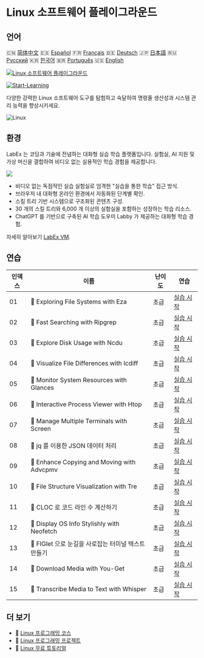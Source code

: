 # Linux 소프트웨어 플레이그라운드

## 언어

🇨🇳 [简体中文](README_zh.md) 🇪🇸 [Español](README_es.md) 🇫🇷 [Français](README_fr.md) 🇩🇪 [Deutsch](README_de.md) 🇯🇵 [日本語](README_ja.md) 🇷🇺 [Русский](README_ru.md) 🇰🇷 [한국어](README_ko.md) 🇧🇷 [Português](README_pt.md) 🇺🇸 [English](README.md) 

[![Linux 소프트웨어 플레이그라운드](https://cover-creator.labex.io/linux-software-playgrounds.png?lang=ko)](https://labex.io/ko/courses/linux-software-playgrounds)

[![Start-Learning](https://img.shields.io/badge/Start-Learning-whitesmoke?style=for-the-badge)](https://labex.io/ko/courses/linux-software-playgrounds)

다양한 강력한 Linux 소프트웨어 도구를 탐험하고 숙달하여 명령줄 생산성과 시스템 관리 능력을 향상시키세요.

![Linux](https://img.shields.io/badge/Linux-whitesmoke?style=for-the-badge&logo=linux)


## 환경

LabEx 는 코딩과 기술에 전념하는 대화형 실습 학습 플랫폼입니다. 실험실, AI 지원 및 가상 머신을 결합하여 비디오 없는 실용적인 학습 경험을 제공합니다.

![](https://tutorial-screenshot.getvm.io/images/vm-1725247253.png)

- 비디오 없는 독점적인 실습 실험실로 엄격한 "실습을 통한 학습" 접근 방식.
- 브라우저 내 대화형 온라인 환경에서 자동화된 단계별 확인.
- 스킬 트리 기반 시스템으로 구조화된 콘텐츠 구성.
- 30 개의 스킬 트리와 6,000 개 이상의 실험실을 포함하는 성장하는 학습 리소스.
- ChatGPT 를 기반으로 구축된 AI 학습 도우미 Labby 가 제공하는 대화형 학습 경험.

자세히 알아보기 [LabEx VM](https://support.labex.io/using-labex/virtual-machine).

## 연습

|   인덱스 | 이름                                                | 난이도   | 연습                                                                                                                           |
|----------|-----------------------------------------------------|----------|--------------------------------------------------------------------------------------------------------------------------------|
|       01 | 📖 Exploring File Systems with Eza                  | 초급     | <a target='_blank' href='https://labex.io/ko/tutorials/linux-exploring-file-systems-with-eza-295948'>실습 시작</a>             |
|       02 | 📖 Fast Searching with Ripgrep                      | 초급     | <a target='_blank' href='https://labex.io/ko/tutorials/linux-fast-searching-with-ripgrep-384504'>실습 시작</a>                 |
|       03 | 📖 Explore Disk Usage with Ncdu                     | 초급     | <a target='_blank' href='https://labex.io/ko/tutorials/linux-explore-disk-usage-with-ncdu-296141'>실습 시작</a>                |
|       04 | 📖 Visualize File Differences with Icdiff           | 초급     | <a target='_blank' href='https://labex.io/ko/tutorials/linux-visualize-file-differences-with-icdiff-272381'>실습 시작</a>      |
|       05 | 📖 Monitor System Resources with Glances            | 초급     | <a target='_blank' href='https://labex.io/ko/tutorials/linux-monitor-system-resources-with-glances-384503'>실습 시작</a>       |
|       06 | 📖 Interactive Process Viewer with Htop             | 초급     | <a target='_blank' href='https://labex.io/ko/tutorials/linux-interactive-process-viewer-with-htop-271667'>실습 시작</a>        |
|       07 | 📖 Manage Multiple Terminals with Screen            | 초급     | <a target='_blank' href='https://labex.io/ko/tutorials/linux-manage-multiple-terminals-with-screen-271827'>실습 시작</a>       |
|       08 | 📖 jq 를 이용한 JSON 데이터 처리                    | 초급     | <a target='_blank' href='https://labex.io/ko/tutorials/linux-json-data-processing-with-jq-279945'>실습 시작</a>                |
|       09 | 📖 Enhance Copying and Moving with Advcpmv          | 초급     | <a target='_blank' href='https://labex.io/ko/tutorials/linux-enhance-copying-and-moving-with-advcpmv-295937'>실습 시작</a>     |
|       10 | 📖 File Structure Visualization with Tre            | 초급     | <a target='_blank' href='https://labex.io/ko/tutorials/linux-file-structure-visualization-with-tre-384505'>실습 시작</a>       |
|       11 | 📖 CLOC 로 코드 라인 수 계산하기                    | 초급     | <a target='_blank' href='https://labex.io/ko/tutorials/linux-count-lines-of-code-with-cloc-273383'>실습 시작</a>               |
|       12 | 📖 Display OS Info Stylishly with Neofetch          | 초급     | <a target='_blank' href='https://labex.io/ko/tutorials/linux-display-os-info-stylishly-with-neofetch-299825'>실습 시작</a>     |
|       13 | 📖 FIGlet 으로 눈길을 사로잡는 터미널 텍스트 만들기 | 초급     | <a target='_blank' href='https://labex.io/ko/tutorials/linux-crafting-striking-terminal-text-with-figlet-272383'>실습 시작</a> |
|       14 | 📖 Download Media with You-Get                      | 초급     | <a target='_blank' href='https://labex.io/ko/tutorials/linux-download-media-with-you-get-289657'>실습 시작</a>                 |
|       15 | 📖 Transcribe Media to Text with Whisper            | 초급     | <a target='_blank' href='https://labex.io/ko/tutorials/linux-transcribe-media-to-text-with-whisper-289658'>실습 시작</a>       |

## 더 보기

- 🔗 [Linux 프로그래밍 코스](https://github.com/labex-labs/awesome-programming-courses)
- 🔗 [Linux 프로그래밍 프로젝트](https://github.com/labex-labs/awesome-programming-projects)
- 🔗 [Linux 무료 튜토리얼](https://github.com/labex-labs/linux-free-tutorials)

